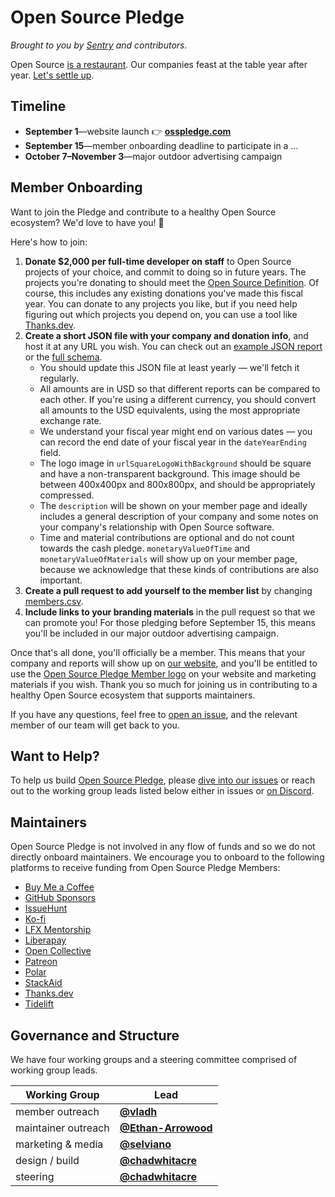 # Open Source Pledge

_Brought to you by [Sentry](https://sentry.io/welcome/) and contributors._

Open Source [is a restaurant][restaurant]. Our companies feast at the table year
after year. [Let's settle up][osp].

[osp]: https://osspledge.com/
[restaurant]: https://openpath.chadwhitacre.com/2024/open-source-is-a-restaurant/

## Timeline

- **September 1**—website launch 👉 **[osspledge.com][osp]**
- **September 15**—member onboarding deadline to participate in a ...
- **October 7–November 3**—major outdoor advertising campaign

## Member Onboarding

Want to join the Pledge and contribute to a healthy Open Source ecosystem? We'd
love to have you! :balloon:

Here's how to join:

1. **Donate $2,000 per full-time developer on staff** to Open Source projects of
   your choice, and commit to doing so in future years. The projects you're
   donating to should meet the [Open Source Definition][osd]. Of course, this
   includes any existing donations you've made this fiscal year. You can donate
   to any projects you like, but if you need help figuring out which projects
   you depend on, you can use a tool like [Thanks.dev](https://thanks.dev/).
2. **Create a short JSON file with your company and donation info**, and host it
   at any URL you wish. You can check out an [example JSON
   report][example-report] or the [full schema][schema].
   * You should update this JSON file at least yearly — we'll fetch it
     regularly.
   * All amounts are in USD so that different reports can be compared to each
     other. If you're using a different currency, you should convert all amounts
     to the USD equivalents, using the most appropriate exchange rate.
   * We understand your fiscal year might end on various dates — you can record
     the end date of your fiscal year in the `dateYearEnding` field.
   * The logo image in `urlSquareLogoWithBackground` should be square and have a
     non-transparent background. This image should be between 400x400px and
     800x800px, and should be appropriately compressed.
   * The `description` will be shown on your member page and ideally includes a
     general description of your company and some notes on your company's
     relationship with Open Source software.
   * Time and material contributions are optional and do not count towards the
     cash pledge. `monetaryValueOfTime` and `monetaryValueOfMaterials` will show
     up on your member page, because we acknowledge that these kinds of
     contributions are also important.
3. **Create a pull request to add yourself to the member list** by changing
   [members.csv][members-csv].
4. **Include links to your branding materials** in the pull request so that we
   can promote you! For those pledging before September 15, this means you'll be
   included in our major outdoor advertising campaign.

Once that's all done, you'll officially be a member. This means that your
company and reports will show up on [our website][osp], and you'll be entitled
to use the [Open Source Pledge Member logo][member-logo] on your website and
marketing materials if you wish. Thank you so much for joining us in
contributing to a healthy Open Source ecosystem that supports maintainers.

If you have any questions, feel free to [open an issue][new-issue], and the
relevant member of our team will get back to you.

[osd]: https://opensource.org/osd
[example-report]: https://github.com/opensourcepledge/osspledge.com/blob/main/contrib/example-schema.json
[schema]: https://github.com/opensourcepledge/osspledge.com/blob/main/src/content/config.ts
[members-csv]: https://github.com/opensourcepledge/osspledge.com/blob/main/members.csv
[member-logo]: https://github.com/opensourcepledge/osspledge.com/tree/main/public/logos
[new-issue]: https://github.com/opensourcepledge/osspledge.com/issues/new

## Want to Help?

To help us build [Open Source Pledge][osp], please [dive into our
issues][issues] or reach out to the working group leads listed below either in
issues or [on Discord][discord].

[issues]: https://github.com/opensourcepledge/osspledge.com/issues
[discord]: https://discord.gg/svH5XzDsBd

## Maintainers

Open Source Pledge is not involved in any flow of funds and so we do not
directly onboard maintainers. We encourage you to onboard to the following
platforms to receive funding from Open Source Pledge Members:

- [Buy Me a Coffee](https://www.buymeacoffee.com/)
- [GitHub Sponsors](https://github.com/sponsors)
- [IssueHunt](https://issuehunt.io/)
- [Ko-fi](https://ko-fi.com/)
- [LFX Mentorship](https://lfx.linuxfoundation.org/tools/mentorship)
- [Liberapay](https://en.liberapay.com/)
- [Open Collective](https://opencollective.com/)
- [Patreon](https://www.patreon.com/)
- [Polar](https://www.polar.sh/)
- [StackAid](https://www.stackaid.us/)
- [Thanks.dev](https://thanks.dev/)
- [Tidelift](https://tidelift.com/)

## Governance and Structure

We have four working groups and a steering committee comprised of working group
leads.

| Working Group       | Lead                                                     |
| ------------------- | -------------------------------------------------------- |
| member outreach     | [**@vladh**](https://github.com/vladh)                   |
| maintainer outreach | [**@Ethan-Arrowood**](https://github.com/Ethan-Arrowood) |
| marketing & media   | [**@selviano**](https://github.com/selviano)             |
| design / build      | [**@chadwhitacre**](https://github.com/chadwhitacre)     |
| steering            | [**@chadwhitacre**](https://github.com/chadwhitacre)     |
